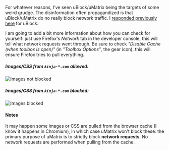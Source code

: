 For whatever reasons, I've seen uBlock/uMatrix being the targets of some weird grudge. The disinformation often propagandized is that uBlock/uMatrix do no really block network traffic. I [responded previously here](https://github.com/gorhill/uBlock/wiki/Does-uBlock-block-ads-or-just-hide-them%3F) for uBlock.

I am going to add a bit more information about how you can check for yourself: just use Firefox's _Network_ tab in the developer console, this will tell what network requests went through. Be sure to check _"Disable Cache (when toolbox is open)"_ (in _"Toolbox Options"_, the gear icon), this will ensure Firefox tries to pull everything.

##### Images/CSS from `kinja-*.com` allowed:

![Images not blocked](https://cloud.githubusercontent.com/assets/585534/7592491/8a7bc1a8-f8a1-11e4-8258-fbdec534f801.png)

##### Images/CSS from `kinja-*.com` blocked:

![Images blocked](https://cloud.githubusercontent.com/assets/585534/7592521/af96e53a-f8a1-11e4-8cb1-d736f17bbb5b.png)

#### Notes

It may happen some images or CSS are pulled from the browser cache (I know it happens in Chromium), in which case uMatrix won't block these: the primary purpose of uMatrix is to strictly block **network requests**. No network requests are performed when pulling from the cache.